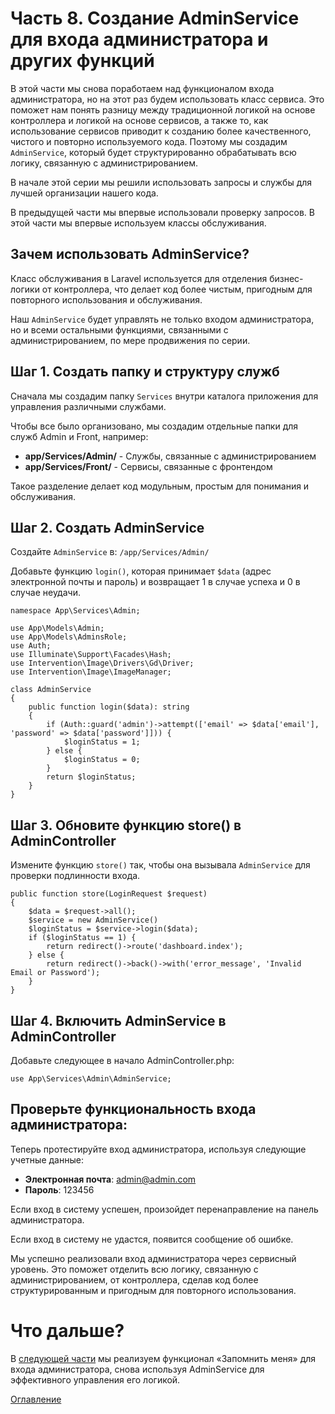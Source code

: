 # Часть 8. Создание AdminService для входа администратора и других функций
В этой части мы снова поработаем над функционалом входа администратора, но на этот раз будем использовать класс сервиса. Это поможет нам понять разницу между традиционной логикой на основе контроллера и логикой на основе сервисов, а также то, как использование сервисов приводит к созданию более качественного, чистого и повторно используемого кода. Поэтому мы создадим ```AdminService```, который будет структурированно обрабатывать всю логику, связанную с администрированием.

В начале этой серии мы решили использовать запросы и службы для лучшей организации нашего кода.

В предыдущей части мы впервые использовали проверку запросов. В этой части мы впервые используем классы обслуживания.
## Зачем использовать AdminService?
Класс обслуживания в Laravel используется для отделения бизнес-логики от контроллера, что делает код более чистым, пригодным для повторного использования и обслуживания.

Наш ```AdminService``` будет управлять не только входом администратора, но и всеми остальными функциями, связанными с администрированием, по мере продвижения по серии.
## Шаг 1. Создать папку и структуру служб
Сначала мы создадим папку ```Services``` внутри каталога приложения для управления различными службами.

Чтобы все было организовано, мы создадим отдельные папки для служб Admin и Front, например:
- **app/Services/Admin/** - Службы, связанные с администрированием
- **app/Services/Front/** - Сервисы, связанные с фронтендом

Такое разделение делает код модульным, простым для понимания и обслуживания.
## Шаг 2. Создать AdminService
Создайте ```AdminService``` в: ```/app/Services/Admin/```

Добавьте функцию ```login()```, которая принимает ```$data``` (адрес электронной почты и пароль) и возвращает 1 в случае успеха и 0 в случае неудачи.
```
namespace App\Services\Admin;

use App\Models\Admin;
use App\Models\AdminsRole;
use Auth;
use Illuminate\Support\Facades\Hash;
use Intervention\Image\Drivers\Gd\Driver;
use Intervention\Image\ImageManager;

class AdminService
{
    public function login($data): string
    {
        if (Auth::guard('admin')->attempt(['email' => $data['email'], 'password' => $data['password']])) {
            $loginStatus = 1;
        } else {
            $loginStatus = 0;
        }
        return $loginStatus;
    }
}
```
## Шаг 3. Обновите функцию store() в AdminController
Измените функцию ```store()``` так, чтобы она вызывала ```AdminService``` для проверки подлинности входа.
```
public function store(LoginRequest $request)
{
    $data = $request->all();
    $service = new AdminService()
    $loginStatus = $service->login($data);
    if ($loginStatus == 1) {
        return redirect()->route('dashboard.index');
    } else {
        return redirect()->back()->with('error_message', 'Invalid Email or Password');
    }
}
```
## Шаг 4. Включить AdminService в AdminController
Добавьте следующее в начало AdminController.php:
```
use App\Services\Admin\AdminService;
```
## Проверьте функциональность входа администратора:
Теперь протестируйте вход администратора, используя следующие учетные данные:

- **Электронная почта**: admin@admin.com
- **Пароль**: 123456

Если вход в систему успешен, произойдет перенаправление на панель администратора.

Если вход в систему не удастся, появится сообщение об ошибке.

Мы успешно реализовали вход администратора через сервисный уровень. Это поможет отделить всю логику, связанную с администрированием, от контроллера, сделав код более структурированным и пригодным для повторного использования.
# Что дальше?
В [следующей части](09.md) мы реализуем функционал «Запомнить меня» для входа администратора, снова используя AdminService для эффективного управления его логикой.

[Оглавление](../README.md)
